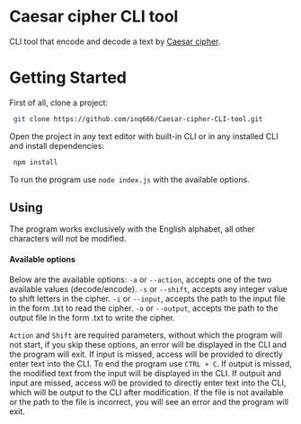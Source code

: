# Caesar cipher CLI tool

 CLI tool that encode and decode a text by [Caesar cipher](https://en.wikipedia.org/wiki/Caesar_cipher).
 
# **Getting Started**
First of all, clone a project:
```bash
 git clone https://github.com/inq666/Caesar-cipher-CLI-tool.git
```

Open the project in any text editor with built-in CLI or in any installed CLI and install dependencies:
```bash
 npm install
```

To run the program use `node index.js` with the available options.

## Using
 The program works exclusively with the English alphabet, all other characters will not be modified.
#### Available options
Below are the available options:
`-a` or `--action`, accepts one of the two available values (decode/encode).
`-s` or `--shift`, accepts any integer value to shift letters in the cipher.
`-i` or `--input`, accepts the path to the input file in the form .txt to read the cipher.
`-o` or `--output`, accepts the path to the output file in the form .txt to write the cipher.

`Action` and `Shift` are required parameters, without which the program will not start, if you skip these options, an error will be displayed in the CLI and the program will exit.
If input is missed, access will be provided to directly enter text into the CLI. To end the program use `CTRL + C`.
If output is missed, the modified text from the input will be displayed in the CLI.
If outpuit and input are missed, access will be provided to directly enter text into the CLI, which will be output to the CLI after modification.
If the file is not available or the path to the file is incorrect, you will see an error and the program will exit.
